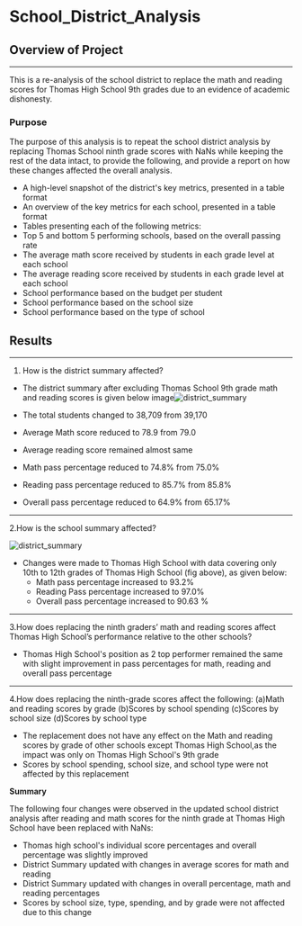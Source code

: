 # School_District_Analysis

## **Overview of Project**
---
This is a re-analysis of the school district  to replace the math and reading scores for Thomas High School 9th grades due to an evidence of academic dishonesty.

### **Purpose**

The purpose of this analysis is to repeat the school district analysis by replacing Thomas School ninth grade scores with NaNs while keeping the rest of the data intact, to provide the following, and provide a report on how these changes affected the overall analysis.

- A high-level snapshot of the district's key metrics, presented in a table format
- An overview of the key metrics for each school, presented in a table format
- Tables presenting each of the following metrics:
- Top 5 and bottom 5 performing schools, based on the overall passing rate
- The average math score received by students in each grade level at each school
- The average reading score received by students in each grade level at each school
- School performance based on the budget per student
- School performance based on the school size 
- School performance based on the type of school

## **Results**
---

1. How is the district summary affected?

- The district summary after excluding  Thomas School 9th grade math and reading scores is given below
image![district_summary](https://user-images.githubusercontent.com/89427676/134826355-57e69c7c-6cd0-42c4-8933-575bfb2c55c1.PNG)

- The total students changed to 38,709 from 39,170
- Average Math score reduced to 78.9 from 79.0
- Average reading score remained almost same
- Math pass percentage reduced to 74.8% from 75.0%
- Reading pass percentage reduced to 85.7% from 85.8%
- Overall pass percentage reduced to 64.9%  from 65.17%
---
2.How is the school summary affected?

![district_summary](https://user-images.githubusercontent.com/89427676/134826361-38e259f4-8395-43eb-be6e-cb9881dbc3f8.PNG)

- Changes were made to Thomas High School with data covering only 10th to 12th grades of Thomas High School (fig above), as given below:
	- Math pass percentage increased to 93.2%
	- Reading Pass percentage increased to 97.0%
	- Overall pass percentage increased to 90.63 %
---
3.How does replacing the ninth graders’ math and reading scores affect Thomas High School’s performance relative to the other schools?

- Thomas High School's position as 2 top performer remained the same with slight improvement in pass percentages for math, reading and overall pass percentage
---
4.How does replacing the ninth-grade scores affect the following:
	(a)Math and reading scores by grade
	(b)Scores by school spending
	(c)Scores by school size
	(d)Scores by school type

- The replacement does not have any effect on the Math and reading scores by grade of other schools except Thomas High School,as the impact was only on Thomas High School's 9th grade
- Scores by school spending, school size, and school type were not affected by this replacement 

**Summary** 

The following four changes were observed in the updated school district analysis after reading and math scores for the ninth grade at Thomas High School have been replaced with NaNs:
- Thomas high school's individual score percentages and overall percentage was slightly improved
- District Summary updated with changes in average scores for math and reading
- District Summary updated with changes in overall percentage, math and reading percentages
- Scores by school size, type, spending, and by grade were not affected due to this change
